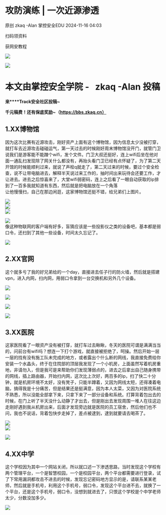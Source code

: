#  攻防演练 | 一次近源渗透   
原创 zkaq -Alan  掌控安全EDU   2024-11-16 04:03  
  
扫码领资料  
  
获网安教程  
  
![](https://mmbiz.qpic.cn/sz_mmbiz_png/BwqHlJ29vcrpvQG1VKMy1AQ1oVvUSeZYhLRYCeiaa3KSFkibg5xRjLlkwfIe7loMVfGuINInDQTVa4BibicW0iaTsKw/640?wx_fmt=other&from=appmsg&wxfrom=5&wx_lazy=1&wx_co=1&tp=webp "")  
  
  
![](https://mmbiz.qpic.cn/mmbiz_png/b96CibCt70iaaJcib7FH02wTKvoHALAMw4fchVnBLMw4kTQ7B9oUy0RGfiacu34QEZgDpfia0sVmWrHcDZCV1Na5wDQ/640?wx_fmt=other&wxfrom=5&wx_lazy=1&wx_co=1&tp=webp "")  
  
  
# 本文由掌控安全学院 -   zkaq -Alan 投稿  
  
**来****Track安全社区投稿~**  
  
**千元稿费！还有保底奖励~（https://bbs.zkaq.cn）**  
## 1.XX博物馆  
  
因为这次比赛有近源攻击，刚好资产上面有这个博物馆，因为信息太少没被打穿，就打车去近源攻击碰碰运气，第一天过去的时候刚好周末博物馆没开门，就管门卫说我们是游客能不能蹭个wifi，发个文件。门卫大叔还挺好，连上wifi后坐在他对面一通乱扫发现除了网关什么都没有，再抬头看门卫已经有点怀疑了，为了第二天开馆的时候能顺利过来，就说了声栓q就走了，第二天过来的时候，要过个安全检查，说不让带电脑进去，解释半天说过来工作的，抽时间出来玩待会还要工作，才让进去。进去之后惊喜来了，大堂wifi弱密码，连上之后看了一眼自动获取的ip排到了一百多我就知道有东西，然后就是把电脑放在一个角落  
让他慢慢扫，自己在那边闲逛，这家博物馆还挺不错，给兄弟们上图片。  
  
![](https://mmbiz.qpic.cn/sz_mmbiz_jpg/BwqHlJ29vcogThujOx2cAicLiahUClttzWqlZKrBVR2T5GFX2Eeqia7F5vQVCQOfibCX6xibOSt2I8X2cIsiawCibJrAA/640?wx_fmt=other&from=appmsg&tp=webp&wxfrom=5&wx_lazy=1&wx_co=1 "")  
![](https://mmbiz.qpic.cn/sz_mmbiz_jpg/BwqHlJ29vcogThujOx2cAicLiahUClttzWEpwHgBwLYf3vxgSS9dDLVpjKicUibog9TjYiaJYnzBQ7CQqCOuJJUoibjg/640?wx_fmt=other&from=appmsg&tp=webp&wxfrom=5&wx_lazy=1&wx_co=1 "")  
![](https://mmbiz.qpic.cn/sz_mmbiz_jpg/BwqHlJ29vcogThujOx2cAicLiahUClttzWmIc2uUicUH389o3Izv9payqSicjCub8SpZfE6Ia8IMlf23vBCWTOH2ZQ/640?wx_fmt=other&from=appmsg&tp=webp&wxfrom=5&wx_lazy=1&wx_co=1 "")  
  
![](https://mmbiz.qpic.cn/sz_mmbiz_png/BwqHlJ29vcogThujOx2cAicLiahUClttzWPB0ltorVp9HIiaGQx4ZiaibWiah58ZZDduJmfoJyUIOHP9C0znWIgd0nGQ/640?wx_fmt=other&from=appmsg&tp=webp&wxfrom=5&wx_lazy=1&wx_co=1 "")  
像这种物联网的客户端有好多，盲猜应该是一些投影仪之类的设备吧，基本都是弱口令，还扫到了其他一些设备，时间太久忘记了。  
  
![](https://mmbiz.qpic.cn/sz_mmbiz_png/BwqHlJ29vcogThujOx2cAicLiahUClttzW0Ihmc5YObhnicRNNJNWmUm7BRWqVXqEsIhJibRib4WBG0gf7tJrqw1SFw/640?wx_fmt=other&from=appmsg&tp=webp&wxfrom=5&wx_lazy=1&wx_co=1 "")  
## 2.XX官网  
  
这个就多亏了我的好兄弟给的一个day，直接进去任子行的防火墙，然后就是搭建vpn，进入内网，扫内网，用弱口令拿到一台交换机和另外几个设备。  
  
![](https://mmbiz.qpic.cn/sz_mmbiz_png/BwqHlJ29vcogThujOx2cAicLiahUClttzWdrSc60icb1Lea8QVKXHSeiaIP7CxVZF5ZoSwibzpmheBNAeqcicyE9Iocg/640?wx_fmt=other&from=appmsg&tp=webp&wxfrom=5&wx_lazy=1&wx_co=1 "")  
  
![](https://mmbiz.qpic.cn/sz_mmbiz_png/BwqHlJ29vcogThujOx2cAicLiahUClttzWnRuGFowEPt2KibvdVJnOYfge7BWy1gYCfpAicMdDN8yka6bUyjgcxlog/640?wx_fmt=other&from=appmsg&tp=webp&wxfrom=5&wx_lazy=1&wx_co=1 "")  
  
![](https://mmbiz.qpic.cn/sz_mmbiz_png/BwqHlJ29vcogThujOx2cAicLiahUClttzWHS2Q0iaBgd4EUFk5L2VSZbuL7fcDeDwH1bllNknBbSGmcPe3zG5GN9Q/640?wx_fmt=other&from=appmsg&tp=webp&wxfrom=5&wx_lazy=1&wx_co=1 "")  
  
![](https://mmbiz.qpic.cn/sz_mmbiz_png/BwqHlJ29vcogThujOx2cAicLiahUClttzWJbWFeUZpv9GTRCJ7iac4Qu0weyKthb33MM5efUXPibohoB3TMickoVFicA/640?wx_fmt=other&from=appmsg&tp=webp&wxfrom=5&wx_lazy=1&wx_co=1 "")  
## 3.XX医院  
  
这家医院看了一眼资产没有被打穿，就打车过去瞅瞅，冬天的医院可谓是满满当当的，问前台有wifi吗？想连一下打个游戏，就直接被拒绝了，呵操。然后开始一层一层的找有没有施工队未完成的地方，或者露出个什么断的网线，我直接免费给你安装一个水晶头，终于在住院部的顶层我发现了一个小机房，上面虽然写着机房重地，非请勿入，但是我可是来帮助你们发现薄弱点的，进去之后拿出自己随身携带的网线，插上路由器，开始扫内网，这次比上次好，两百多的ip，扫了快二十分钟，就是机房环境不太好，没有凳子，只能半蹲着，又因为网线太短，还得凑着电脑，搞得我是十分痛苦，但是结果还是挺满意，因为本人太菜，又因为对医院系统不熟悉，所以没能全部拿下来，只拿下来了一部分设备和系统。打算背着包出去的时候，在门上听了半天没什么动静了才出去，但是刚出去发现周围一堆人在往这边走刚好遇到我从机房出来，后面才发现旁边就是医院的员工宿舍，然后他们也不问，我也不说话，背着包快步走掉了，差点被逮到，逮到就要请去喝茶了。  
  
![](https://mmbiz.qpic.cn/sz_mmbiz_png/BwqHlJ29vcogThujOx2cAicLiahUClttzWV8llt9Uw9kUL4umh52y099QqibIwvcem1cNC0xRckC0hA76RAhfgyeQ/640?wx_fmt=other&from=appmsg&tp=webp&wxfrom=5&wx_lazy=1&wx_co=1 "")  
![](https://mmbiz.qpic.cn/sz_mmbiz_png/BwqHlJ29vcogThujOx2cAicLiahUClttzWMK4vWh0lvicZCibhI0AgrSPlnIyZ51jUePkrITBpdFEH5SKKSBuX2eng/640?wx_fmt=other&from=appmsg&tp=webp&wxfrom=5&wx_lazy=1&wx_co=1 "")  
  
![](https://mmbiz.qpic.cn/sz_mmbiz_png/BwqHlJ29vcogThujOx2cAicLiahUClttzWhkf1z3x74Iib9qLzKm3VvvD83b66yQna5oiaMMn506ibfficvVgtWgt1wQ/640?wx_fmt=other&from=appmsg&tp=webp&wxfrom=5&wx_lazy=1&wx_co=1 "")  
## 4.XX中学  
  
这个学校因为其中一个网站关闭，所以就口述一下渗透思路，当时发现这个学校有两个管理平台，一个是智慧校园，一个是校园平台，两个平台都需要进行登录，试了下常用漏洞都攻击不进去的时候，发现忘记密码地方显示的是，请联系某某老师，然后就是手机号，利用这个手机号，弱口令，发现这个平台进不去，就换了一个平台，还是这个手机号，弱口令，没想到就进去了，只恨这个学校是个中学老师太少，分数没加多少。  
  
![](https://mmbiz.qpic.cn/sz_mmbiz_png/BwqHlJ29vcogThujOx2cAicLiahUClttzWAdpI7xmjCqp8QekdiaJ9AO8nBCTI2Wgytt8Qu1Yib9DL8Unf7EVPtTiaA/640?wx_fmt=other&from=appmsg&tp=webp&wxfrom=5&wx_lazy=1&wx_co=1 "")  
  
```
```  
  
  

